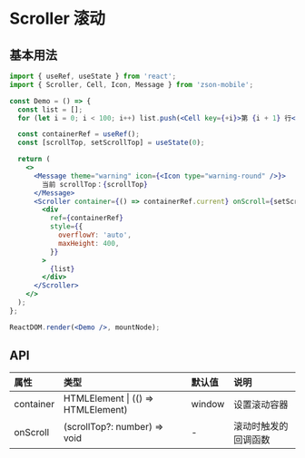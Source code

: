 # Scroller 滚动

## 基本用法

```jsx
import { useRef, useState } from 'react';
import { Scroller, Cell, Icon, Message } from 'zson-mobile';

const Demo = () => {
  const list = [];
  for (let i = 0; i < 100; i++) list.push(<Cell key={+i}>第 {i + 1} 行</Cell>);

  const containerRef = useRef();
  const [scrollTop, setScrollTop] = useState(0);

  return (
    <>
      <Message theme="warning" icon={<Icon type="warning-round" />}>
        当前 scrollTop：{scrollTop}
      </Message>
      <Scroller container={() => containerRef.current} onScroll={setScrollTop}>
        <div
          ref={containerRef}
          style={{
            overflowY: 'auto',
            maxHeight: 400,
          }}
        >
          {list}
        </div>
      </Scroller>
    </>
  );
};

ReactDOM.render(<Demo />, mountNode);
```

## API

| 属性      | 类型                               | 默认值 | 说明                 |
| :-------- | :--------------------------------- | :----- | :------------------- |
| container | HTMLElement \| (() => HTMLElement) | window | 设置滚动容器         |
| onScroll  | (scrollTop?: number) => void       | -      | 滚动时触发的回调函数 |
